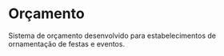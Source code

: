 # Orçamento

Sistema de orçamento desenvolvido para estabelecimentos de ornamentação de festas e eventos. 
